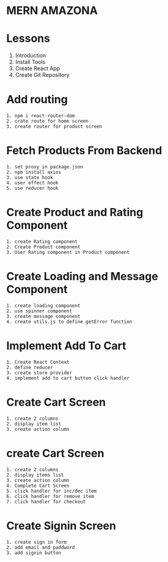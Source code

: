# MERN AMAZONA

# Lessons
1. Introduction
2. Install Tools
3. Create React App
4. Create Git Repository

# Add routing
    1. npm i react-router-dom
    2. crate route for home screen
    3. create router for product screen
# Fetch Products From Backend
    1. set proxy in package.json
    2. npm install axios
    3. use state hook
    4. user effect hook
    5. use reducer hook

 # Create Product and Rating Component
    1. create Rating component
    2. Create Product component
    3. User Rating component in Product component

# Create Loading and Message Component
    1. create loading component
    2. use spinner component
    3. create message component
    4. create utils.js to define getError function

# Implement Add To Cart
    1. Create React Context
    2. define reducer
    3. create store provider
    4. implement add to cart button click handler
# Create Cart Screen
    1. create 2 columns
    2. display item list
    3. create action column
# create Cart Screen
    1. create 2 columns
    2. display items list
    3. create action column
    4. Complete Cart Screen
    5. click handler for inc/dec item
    6. click handler for remove item
    7. click handler for checkout
#  Create Signin Screen
    1. create sign in form
    2. add email and paddword
    3. add signin button